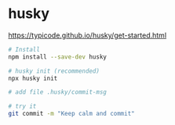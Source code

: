 # husky

https://typicode.github.io/husky/get-started.html

```bash
# Install
npm install --save-dev husky

# husky init (recommended)
npx husky init

# add file .husky/commit-msg

# try it
git commit -m "Keep calm and commit"
```